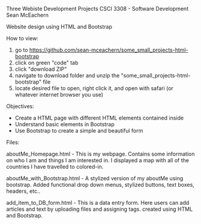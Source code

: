 
Three Webiste Development Projects
CSCI 3308 - Software Development
Sean McEachern

Website design using HTML and Bootstrap

How to view:
1. go to https://github.com/sean-mceachern/some_small_projects-html-bootstrap
2. click on green "code" tab
3. click "download ZIP"
4. navigate to download folder and unzip the "some_small_projects-html-bootstrap" file
5. locate desired file to open, right click it, and open with safari (or whatever internet browser you use)



Objectives:
 - Create a HTML page with different HTML elements contained inside
 - Understand basic elements in Bootstrap
 - Use Bootstrap to create a simple and beautiful form
 
 
Files:

aboutMe_Homepage.html - This is my webpage. Contains some information on who I am and things I am interested in. I displayed a map with all of the countries I have travelled to colored-in. 
 
aboutMe_with_Bootstrap.html - A stylized version of my aboutMe using bootstrap. Added functional drop down menus, stylized buttons, text boxes, headers, etc..

add_item_to_DB_form.html - This is a data entry form. Here users can add articles and text by uploading files and assigning tags. created using HTML and Bootstrap.
